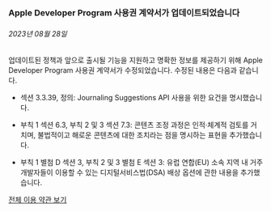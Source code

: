 <!-- ### MySkills
BootStrap & React.js  
<img src="https://img.shields.io/badge/HTML5-E34F26?style=flat-square&logo=HTML5&logoColor=white"/></a>
<img src="https://img.shields.io/badge/CSS3-1572B6?style=flat-square&logo=CSS3&logoColor=white"/></a>
<img src="https://img.shields.io/badge/JavaScript-F7DF1E?style=flat-square&logo=JavaScript&logoColor=white"/></a>
<img src="https://img.shields.io/badge/React.js-1E8CBE?style=flat-square&logo=JavaScript&logoColor=white"/></a>   -->

<!-- Android & IOS  
<img src="https://img.shields.io/badge/Java-007396?style=flat-square&logo=Java&logoColor=white"/></a>
<img src="https://img.shields.io/badge/Swift-F05138?style=flat-square&logo=Swift&logoColor=white"/></a> -->
<!-- 
Languages  
<img src="https://img.shields.io/badge/C-A8B9CC?style=flat-square&logo=C&logoColor=white"/></a>
<img src="https://img.shields.io/badge/C++-00599C?style=flat-square&logo=C%2B%2B&logoColor=white"/></a>
<img src="https://img.shields.io/badge/Python-3776AB?style=flat-square&logo=Python&logoColor=white"/></a>

algorithms  
<img src="https://img.shields.io/badge/Baekjoon-Gold4-gold?style=flat-square&labelColor=004088"/></a> -->
<!-- 
Contact  
[<img src="https://img.shields.io/badge/l06094@gmail.com-EA4335?style=flat-square&logo=Gmail&logoColor=white"/>](l06094@gmail.com)
<a href="dlwjsgml02@naver.com"><img src="https://img.shields.io/badge/dlwjsgml02@naver.com-0ABF53?style=flat-square&logo=Nintendo&logoColor=white"/></a>
<img src="https://img.shields.io/badge/jeon__hui__22-E4405F?style=flat-square&logo=Instagram&logoColor=white"/></a>  

---
![Top Langs](https://github-readme-stats.vercel.app/api/top-langs/?username=6810779s&layout=compact&theme=algolia) 

![Jeonhui's GitHub stats](https://github-readme-stats.vercel.app/api?username=Jeonhui&show_icons=true&theme=algolia)  
 -->

<!-- [![Solved.ac
프로필](http://mazassumnida.wtf/api/v2/generate_badge?boj=whas02)](https://solved.ac/whas02)  

# IOS developer News -->

<!--
 <pre>
    ___  _______   ________  ________   ___  ___  ___  ___  ___     
   |\  \|\  ___ \ |\   __  \|\   ___  \|\  \|\  \|\  \|\  \|\  \    
   \ \  \ \   __/|\ \  \|\  \ \  \\ \  \ \  \\\  \ \  \\\  \ \  \   
 __ \ \  \ \  \_|/_\ \  \\\  \ \  \\ \  \ \   __  \ \  \\\  \ \  \  
|\  \\_\  \ \  \_|\ \ \  \\\  \ \  \\ \  \ \  \ \  \ \  \\\  \ \  \ 
\ \________\ \_______\ \_______\ \__\\ \__\ \__\ \__\ \_______\ \__\
 \|________|\|_______|\|_______|\|__| \|__|\|__|\|__|\|_______|\|__|</pre>
                                                          
                                                                    
-->                                                                    
###  Apple Developer Program 사용권 계약서가 업데이트되었습니다  
###### 2023년 08월 28일  
<div class="article-text"><p>업데이트된 정책과 앞으로 출시될 기능을 지원하고 명확한 정보를 제공하기 위해 Apple Developer Program 사용권 계약서가 수정되었습니다. 수정된 내용은 다음과 같습니다.</p><ul>
<li>
<p>섹션 3.3.39, 정의: Journaling Suggestions API 사용을 위한 요건을 명시했습니다.</p>
</li>
<li>
<p>부칙 1 섹션 6.3, 부칙 2 및 3 섹션 7.3: 콘텐츠 조정 과정은 인적·체계적 검토를 거치며, 불법적이고 해로운 콘텐츠에 대한 조치라는 점을 명시하는 표현을 추가했습니다.</p>
</li>
<li>
<p>부칙 1 별첨 D 섹션 3, 부칙 2 및 3 별첨 E 섹션 3: 유럽 연합(EU) 소속 지역 내 거주 개발자들이 이용할 수 있는 디지털서비스법(DSA) 배상 옵션에 관한 내용을 추가했습니다.</p>
</li>
</ul><p><a href="https://developer.apple.com/kr/support/terms/">전체 이용 <span class="icon icon-after icon-chevronright nowrap">약관 보기</span></a></p></div>
